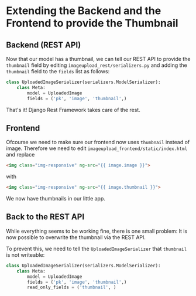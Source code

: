 # Extending the Backend and the Frontend to provide the Thumbnail

## Backend (REST API)
Now that our model has a thumbnail, we can tell our REST API to provide the `thumbnail` field by 
editing `imageupload_rest/serializers.py` and adding the `thumbnail` field to the `fields` list
as follows:

```python
class UploadedImageSerializer(serializers.ModelSerializer):
    class Meta:
        model = UploadedImage
        fields = ('pk', 'image', 'thumbnail',)

```

That's it! Django Rest Framework takes care of the rest.

## Frontend
Ofcourse we need to make sure our frontend now uses `thumbnail` instead of image. Therefore we need to 
edit `imageupload_frontend/static/index.html` and replace
```HTML
<img class="img-responsive" ng-src="{{ image.image }}">
```
with
```HTML
<img class="img-responsive" ng-src="{{ image.thumbnail }}">
```

We now have thumbnails in our little app.

## Back to the REST API
While everything seems to be working fine, there is one small problem: It is now possible to overwrite the thumbnail
via the REST API. 

To prevent this, we need to tell the ``UploadedImageSerializer`` that ``thumbnail`` is not writeable:
```python
class UploadedImageSerializer(serializers.ModelSerializer):
    class Meta:
        model = UploadedImage
        fields = ('pk', 'image', 'thumbnail',)
        read_only_fields = ('thumbnail', )

```
